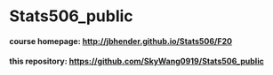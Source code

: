 # Stats506_public

#### course homepage: http://jbhender.github.io/Stats506/F20
#### this repository: https://github.com/SkyWang0919/Stats506_public
 
